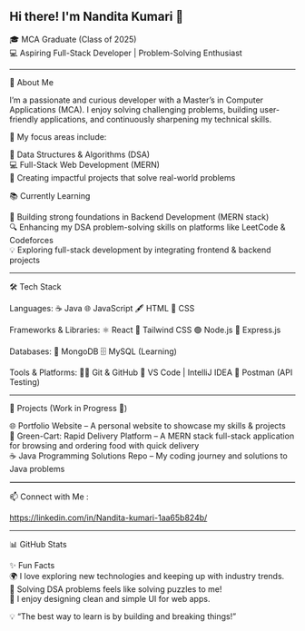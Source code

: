 ## Hi there! I'm Nandita Kumari 👋

🎓 MCA Graduate (Class of 2025)  <br/>
💻 Aspiring Full-Stack Developer | Problem-Solving Enthusiast

<hr />


🚀 About Me

I’m a passionate and curious developer with a Master’s in Computer Applications (MCA). I enjoy solving challenging problems, building user-friendly applications, and continuously sharpening my technical skills.


🌟 My focus areas include:

📘 Data Structures & Algorithms (DSA) <br/>
💻 Full-Stack Web Development (MERN)  <br/>
🚀 Creating impactful projects that solve real-world problems  <br/>



📚 Currently Learning

🌱 Building strong foundations in Backend Development (MERN stack)  <br/>
🔍 Enhancing my DSA problem-solving skills on platforms like LeetCode & Codeforces  <br/>
💡 Exploring full-stack development by integrating frontend & backend projects <br/>

<hr/>

🛠️ Tech Stack

Languages:
☕ Java
🌐 JavaScript
🖋️ HTML
🎨 CSS

Frameworks & Libraries:
⚛️ React
🎀 Tailwind CSS
🟢 Node.js
🚂 Express.js

Databases:
🍃 MongoDB
🗄️ MySQL (Learning)

Tools & Platforms:
🧑‍💻 Git & GitHub
📝 VS Code | IntelliJ IDEA
🧪 Postman (API Testing)

<hr/>

📂 Projects (Work in Progress 🚧)

🌐 Portfolio Website – A personal website to showcase my skills & projects  <br/>
🛒 Green-Cart: Rapid Delivery Platform – A MERN stack full-stack application for browsing and ordering food with quick delivery  <br/>
☕ Java Programming Solutions Repo – My coding journey and solutions to Java problems  <br/>

<hr style="border: 1px solid #ccc;" />

📫 Connect with Me :  <br/>

 https://linkedin.com/in/Nandita-kumari-1aa65b824b/

<hr />
 
📊 GitHub Stats

✨ Fun Facts  <br/>
🌍 I love exploring new technologies and keeping up with industry trends.  <br/>
🧩 Solving DSA problems feels like solving puzzles to me!  <br/>
🎨 I enjoy designing clean and simple UI for web apps.  <br/>

💡 “The best way to learn is by building and breaking things!”  <br/>


